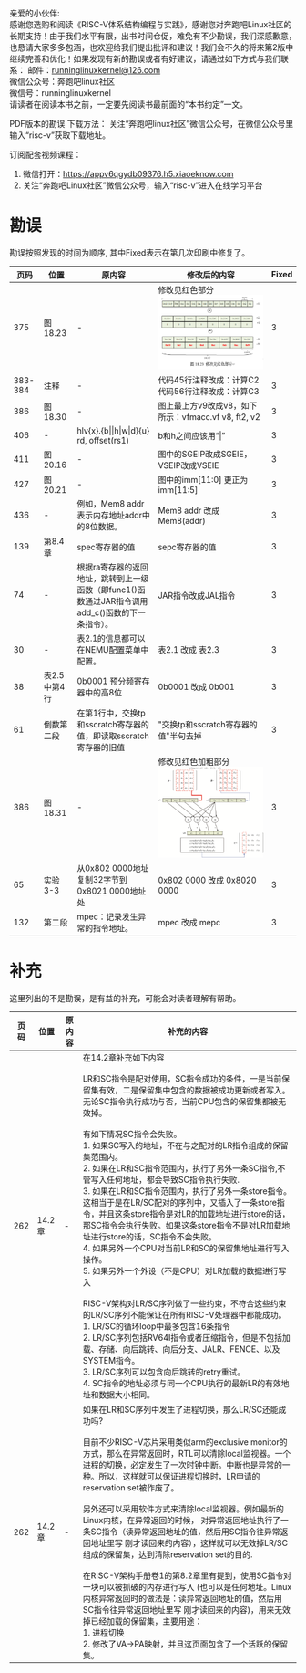 # 

亲爱的小伙伴:  
感谢您选购和阅读《RISC-V体系结构编程与实践》，感谢您对奔跑吧Linux社区的长期支持！由于我们水平有限，出书时间仓促，难免有不少勘误，我们深感歉意，也恳请大家多多包涵，也欢迎给我们提出批评和建议！我们会不久的将来第2版中继续完善和优化！如果发现有新的勘误或者有好建议，请通过如下方式与我们联系：
邮件：runninglinuxkernel@126.com   
微信公众号：奔跑吧linux社区   
微信号：runninglinuxkernel   
请读者在阅读本书之前，一定要先阅读书最前面的“本书约定”一文。

PDF版本的勘误 下载方法：
关注“奔跑吧linux社区”微信公众号，在微信公众号里输入“risc-v”获取下载地址。

订阅配套视频课程：        
1. 微信打开：https://appv6qgydb09376.h5.xiaoeknow.com      
2. 关注“奔跑吧Linux社区”微信公众号，输入“risc-v”进入在线学习平台    

# 勘误

勘误按照发现的时间为顺序, 其中Fixed表示在第几次印刷中修复了。

| 页码 | 位置 | 原内容                             | 修改后的内容                         | Fixed  |
| ---- | -------- | ---------------------------------- | ------------------------------------ | ------ |
| 375    | 图18.23 | -  | 修改见红色部分   ![](pic/18.23.png) | 3|
|383-384|  注释 | - | 代码45行注释改成：计算C2 <br> 代码56行注释改成：计算C3| 3|
| 386 | 图18.30| - | 图上最上方v9改成v8，如下所示：vfmacc.vf v8, ft2, v2| 3| 
|406| - | hlv{x}.{b\|\|h\|w\|d}{u} rd,  offset(rs1) | b和h之间应该用“\|” | 3|
|411| 图20.16| - | 图中的SGEIP改成SGEIE，VSEIP改成VSEIE | 3|
|427| 图20.21 | - | 图中的imm[11:0] 更正为 imm[11:5] | 3|
|436 | - | 例如，Mem8 addr表示内存地址addr中的8位数据。| Mem8 addr 改成 Mem8(addr) | 3|
| 139| 第8.4章| spec寄存器的值| sepc寄存器的值 | 3|
| 74| - |根据ra寄存器的返回地址，跳转到上一级函数（即func1()函数通过JAR指令调用add_c()函数的下一条指令）。| JAR指令改成JAL指令|3|
| 30| -| 表2.1的信息都可以在NEMU配置菜单中配置。| 表2.1 改成 表2.3| 3|
| 38| 表2.5中第4行| 0b0001  预分频寄存器中的高8位| 0b0001 改成 0b001| 3|
|61| 倒数第二段|在第1行中，交换tp和sscratch寄存器的值，即读取sscratch寄存器的旧值| "交换tp和sscratch寄存器的值"半句去掉| 3| 
| 386| 图18.31| - | 修改见红色加粗部分   ![](pic/18.31.png)| 3|  
| 65| 实验3-3 | 从0x802 0000地址复制32字节到0x8021 0000地址处 | 0x802 0000 改成 0x8020 0000 | 3|
|132| 第二段| mpec：记录发生异常的指令地址。| mpec 改成 mepc| 3|

# 补充

这里列出的不是勘误，是有益的补充，可能会对读者理解有帮助。

| 页码 |   位置   |         原内容    |                补充的内容           | 
| ---- | -------- | ------------------| ------------------------------------|
| 262    | 14.2章 | -  | 在14.2章补充如下内容 <br> <br> LR和SC指令是配对使用，SC指令成功的条件，一是当前保留集有效，二是保留集中包含的数据被成功更新或者写入。无论SC指令执行成功与否，当前CPU包含的保留集都被无效掉。  <br> <br> 有如下情况SC指令会失败。 <br> 1. 如果SC写入的地址，不在与之配对的LR指令组成的保留集范围内。 <br> 2. 如果在LR和SC指令范围内，执行了另外一条SC指令,不管写入任何地址，都会导致SC指令执行失败. <br> 3. 如果在LR和SC指令范围内，执行了另外一条store指令。这相当于是在LR/SC配对的序列中，又插入了一条store指令，并且这条store指令是对LR的加载地址进行store的话，那SC指令会执行失败。如果这条store指令不是对LR加载地址进行store的话，SC指令不会失败。 <br> 4. 如果另外一个CPU对当前LR和SC的保留集地址进行写入操作。<br>  5. 如果另外一个外设（不是CPU）对LR加载的数据进行写入  <br><br> RISC-V架构对LR/SC序列做了一些约束，不符合这些约束的LR/SC序列不能保证在所有RISC-V处理器中都能成功。 <br> 1. LR/SC的循环loop中最多包含16条指令 <br> 2. LR/SC序列包括RV64I指令或者压缩指令，但是不包括加载、存储、向后跳转、向后分支、JALR、FENCE、以及SYSTEM指令。 <br> 3. LR/SC序列可以包含向后跳转的retry重试。<br>  4. SC指令的地址必须与同一个CPU执行的最新LR的有效地址和数据大小相同。| 
| 262  | 14.2章 | - |  如果在LR和SC序列中发生了进程切换，那么LR/SC还能成功吗? <br> <br> 目前不少RISC-V芯片采用类似arm的exclusive monitor的方式，那么在异常返回时，RTL可以清除local监视器。一个进程的切换，必定发生了一次时钟中断。中断也是异常的一种。所以，这样就可以保证进程切换时，LR申请的reservation set被作废了。 <br> <br> 另外还可以采用软件方式来清除local监视器。例如最新的Linux内核，在异常返回的时候， 对异常返回地址执行了一条SC指令（读异常返回地址的值，然后用SC指令往异常返回地址里写 刚才读回来的内容），这样就可以无效掉LR/SC组成的保留集，达到清除reservation set的目的. <br> <br> 在RISC-V架构手册卷1的第8.2章里有提到，使用SC指令对一块可以被抓破的内存进行写入 (也可以是任何地址。Linux内核异常返回时的做法是：读异常返回地址的值，然后用SC指令往异常返回地址里写 刚才读回来的内容)，用来无效掉已经加载的保留集，主要用途： <br> 1. 进程切换 <br> 2. 修改了VA->PA映射，并且这页面包含了一个活跃的保留集。|
